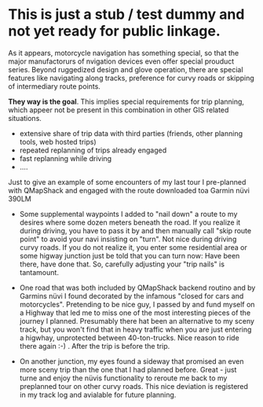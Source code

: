 # This is just a stub / test dummy and not yet ready for public linkage. #

As it appears, motorcycle navigation has something special, so that the major manufactorurs of nvigation devices even offer special prouduct series. Beyond ruggedized design and glove operation, there are special features like navigating along tracks, preference for curvy roads or skipping of intermediary route points.

**They way is the goal**. This implies special requirements for trip planning, which appeer not be present in this combination in other GIS related situations.

* extensive share of trip data with third parties (friends, other planning tools, web hosted trips)
* repeated replanning of trips already engaged
* fast replanning while driving
* ....

Just to give an example of some encounters of my last tour I pre-planned with QMapShack and engaged with the route downloaded toa Garmin nüvi 390LM

* Some supplemental waypoints I added to "nail down" a route to my desires where some dozen meters beneath the road. If you realize it during driving, you have to pass it by and then manually call "skip route point" to avoid your navi insisting on "turn". Not nice during driving curvy roads. If you do not realize it, you enter some residential area or some higway junction just be told that you can turn now: Have been there, have done that. So, carefully adjusting your "trip nails" is tantamount.

* One road that was both included by QMapShack backend routino and by Garmins nüvi I found decorated by the infamous "closed for cars and motorcycles". Pretending to be nice guy, I passed by and fund myself on a Highway that led me to miss one of the most interesting pieces of the journey I planned. Presumably there hat been an alternative to my sceny track, but you won't find that in heavy traffic when you are just entering a higwhay, unprotected between 40-ton-trucks. Nice reason to ride there again :-) . After the trip is before the trip. 

* On another junction, my eyes found a sideway that promised an even more sceny trip than the one that I had planned before. Great - just turne and enjoy the nüvis functionality to reroute me back to my preplanned tour on other curvy roads. This nice deviation is registered in my track log and avialable for future planning.